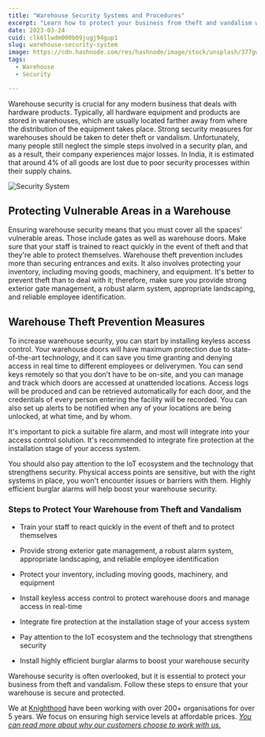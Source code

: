 ```yaml
---
title: "Warehouse Security Systems and Procedures"
excerpt: "Learn how to protect your business from theft and vandalism with our comprehensive guide to warehouse security systems and procedures"
date: 2023-03-24
cuid: clk6llwdm000b09jugj94gup1
slug: warehouse-security-system
image: https://cdn.hashnode.com/res/hashnode/image/stock/unsplash/377gw1wN0Ic/upload/9373c79556b52e7ec6d7487bc8c55337.jpeg
tags: 
  - Warehouse
  - Security

---
```


Warehouse security is crucial for any modern business that deals with hardware products. Typically, all hardware equipment and products are stored in warehouses, which are usually located farther away from where the distribution of the equipment takes place. Strong security measures for warehouses should be taken to deter theft or vandalism. Unfortunately, many people still neglect the simple steps involved in a security plan, and as a result, their company experiences major losses. In India, it is estimated that around 4% of all goods are lost due to poor security processes within their supply chains.

![Security System](https://i.imgur.com/w6NLHBb.png)


## Protecting Vulnerable Areas in a Warehouse[​](http://localhost:3000/blog/security/warehouse-security-system#protecting-vulnerable-areas-in-a-warehouse)

Ensuring warehouse security means that you must cover all the spaces' vulnerable areas. Those include gates as well as warehouse doors. Make sure that your staff is trained to react quickly in the event of theft and that they're able to protect themselves. Warehouse theft prevention includes more than securing entrances and exits. It also involves protecting your inventory, including moving goods, machinery, and equipment. It's better to prevent theft than to deal with it; therefore, make sure you provide strong exterior gate management, a robust alarm system, appropriate landscaping, and reliable employee identification.

## Warehouse Theft Prevention Measures[​](http://localhost:3000/blog/security/warehouse-security-system#warehouse-theft-prevention-measures)

To increase warehouse security, you can start by installing keyless access control. Your warehouse doors will have maximum protection due to state-of-the-art technology, and it can save you time granting and denying access in real time to different employees or deliverymen. You can send keys remotely so that you don't have to be on-site, and you can manage and track which doors are accessed at unattended locations. Access logs will be produced and can be retrieved automatically for each door, and the credentials of every person entering the facility will be recorded. You can also set up alerts to be notified when any of your locations are being unlocked, at what time, and by whom.

It's important to pick a suitable fire alarm, and most will integrate into your access control solution. It's recommended to integrate fire protection at the installation stage of your access system.

You should also pay attention to the IoT ecosystem and the technology that strengthens security. Physical access points are sensitive, but with the right systems in place, you won't encounter issues or barriers with them. Highly efficient burglar alarms will help boost your warehouse security.

### Steps to Protect Your Warehouse from Theft and Vandalism[​](http://localhost:3000/blog/security/warehouse-security-system#steps-to-protect-your-warehouse-from-theft-and-vandalism)

* Train your staff to react quickly in the event of theft and to protect themselves
    
* Provide strong exterior gate management, a robust alarm system, appropriate landscaping, and reliable employee identification
    
* Protect your inventory, including moving goods, machinery, and equipment
    
* Install keyless access control to protect warehouse doors and manage access in real-time
    
* Integrate fire protection at the installation stage of your access system
    
* Pay attention to the IoT ecosystem and the technology that strengthens security
    
* Install highly efficient burglar alarms to boost your warehouse security
    

Warehouse security is often overlooked, but it is essential to protect your business from theft and vandalism. Follow these steps to ensure that your warehouse is secure and protected.

We at [Knighthood](http://knighthood.co) have been working with over 200+ organisations for over 5 years. We focus on ensuring high service levels at affordable prices. [*You can read more about why our customers choose to work with us.*](http://knighthood.co/whyus)
